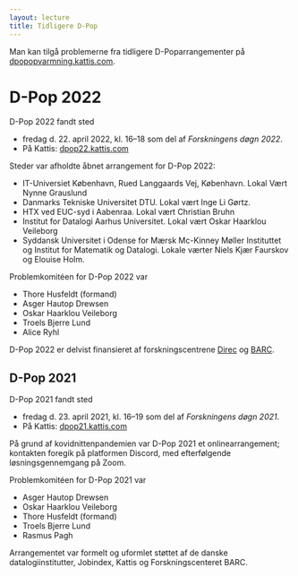 ```yaml
---
layout: lecture
title: Tidligere D-Pop
---
```


Man kan tilgå problemerne fra tidligere D-Poparrangementer på [dpopopvarmning.kattis.com](https://dpopopvarmning.kattis.com).
# D-Pop 2022
D-Pop 2022 fandt sted 
* fredag d. 22. april 2022, kl. 16–18 som del af _Forskningens døgn 2022_.
* På Kattis: [dpop22.kattis.com](https://dpop22.kattis.com)

Steder var afholdte åbnet arrangement for D-Pop 2022: 
* IT-Universiet København, Rued Langgaards Vej, København. Lokal Vært Nynne Grauslund 
* Danmarks Tekniske Universitet DTU. Lokal vært Inge Li Gørtz.
* HTX ved EUC-syd i Aabenraa. Lokal vært Christian Bruhn
* Institut for Datalogi Aarhus Universitet. Lokal vært Oskar Haarklou Veileborg
* Syddansk Universitet i Odense for Mærsk Mc-Kinney Møller Instituttet og Institut for Matematik og Datalogi. Lokale værter Niels Kjær Faurskov og Elouise Holm.

Problemkomitéen for D-Pop 2022 var

* Thore Husfeldt (formand)
* Asger Hautop Drewsen
* Oskar Haarklou Veileborg
* Troels Bjerre Lund
* Alice Ryhl

D-Pop 2022 er delvist finansieret af forskningscentrene [Direc](https://direc.dk) og [BARC](https://barc.ku.dk).

## D-Pop 2021 

D-Pop 2021 fandt sted 
* fredag d. 23. april 2021, kl. 16–19 som del af _Forskningens døgn 2021_.
* På Kattis: [dpop21.kattis.com](https://dpop21.kattis.com)

På grund af kovidnittenpandemien var D-Pop 2021 et onlinearrangement; kontakten foregik på platformen Discord, med efterfølgende løsningsgennemgang på Zoom.

Problemkomitéen for D-Pop 2021 var

* Asger Hautop Drewsen
* Oskar Haarklou Veileborg
* Thore Husfeldt (formand)
* Troels Bjerre Lund
* Rasmus Pagh

Arrangementet var formelt og uformlet støttet af de danske datalogiinstitutter, Jobindex, Kattis og Forskningscenteret BARC.
